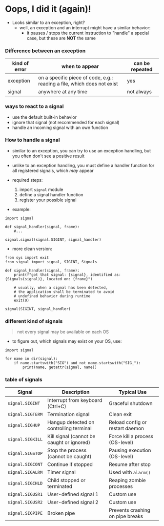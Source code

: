 #   Oops, I did it (again)!

-   Looks similar to an exception, right?
    -   well, an exception and an interrupt might have a similar behavior:
        -   it pauses / stops the current instruction to "handle" a special case, but these are __NOT__ the same

### Difference between an exception
| kind of error | when to appear | can be repeated
| - | - | - |
| exception | on a specific piece of code, e.g.: reading a file, which does not exist | yes |
| signal | anywhere at any time | not always |

### ways to react to a signal
-   use the default built-in behavior
-   ignore that signal (not recommended for each signal)
-   handle an incoming signal with an own function

### How to handle a signal

-   similar to an exception, you can try to use an exception handling, but you often don't see a positive result
-   unlike to an exception handling, you must define a handler function for all registered signals, which *may* appear

-   required steps:
    1.  import `signal` module
    2.  define a signal handler function
    3.  register your possible signal

-   example:
```
import signal

def signal_handler(signal, frame):
    #...

signal.signal(signal.SIGINT, signal_handler)
```

-   more clean version:
```
from sys import exit
from signal import signal, SIGINT, Signals

def signal_handler(signal, frame):
    print(f"got that signal: {signal}, identified as: {Signals(signal)}, located on: {frame}")

    # usually, when a signal has been detected,
    # the application shall be terminated to avoid
    # undefined behavior during runtime
    exit(0)

signal(SIGINT, signal_handler)
```

### different kind of signals

>   not every signal may be available on each OS

-   to figure out, which signals may exist on your OS, use:
```
import signal

for name in dir(signal):
    if name.startswith("SIG") and not name.startswith("SIG_"):
        print(name, getattr(signal, name))
```

### table of signals

| Signal           | Description                               | Typical Use                      |
| ---------------- | ----------------------------------------- | -------------------------------- |
| `signal.SIGINT`  | Interrupt from keyboard (Ctrl+C)          | Graceful shutdown                |
| `signal.SIGTERM` | Termination signal                        | Clean exit                       |
| `signal.SIGHUP`  | Hangup detected on controlling terminal   | Reload config or restart daemon  |
| `signal.SIGKILL` | Kill signal (cannot be caught or ignored) | Force kill a process (OS-level)  |
| `signal.SIGSTOP` | Stop the process (cannot be caught)       | Pausing execution (OS-level)     |
| `signal.SIGCONT` | Continue if stopped                       | Resume after stop                |
| `signal.SIGALRM` | Timer signal                              | Used with `alarm()`              |
| `signal.SIGCHLD` | Child stopped or terminated               | Reaping zombie processes         |
| `signal.SIGUSR1` | User-defined signal 1                     | Custom use                       |
| `signal.SIGUSR2` | User-defined signal 2                     | Custom use                       |
| `signal.SIGPIPE` | Broken pipe                               | Prevents crashing on pipe breaks |